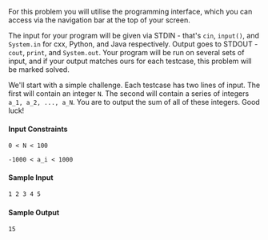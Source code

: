 For this problem you will utilise the programming interface, which you can access via the navigation bar at the top of your screen.

The input for your program will be given via STDIN - that's `cin`, `input()`, and `System.in` for cxx, Python, and Java respectively.
Output goes to STDOUT - `cout`, `print`, and `System.out`. Your program will be run on several sets of input, and if your output matches
ours for each testcase, this problem will be marked solved.

We'll start with a simple challenge. Each testcase has two lines of input. The first will contain an integer `N`. The second will contain a
series of integers `a_1, a_2, ..., a_N`. You are to output the sum of all of these integers. Good luck!

#### Input Constraints

`0 < N < 100`

`-1000 < a_i < 1000`

#### Sample Input

```5
1 2 3 4 5
```

#### Sample Output

`15`